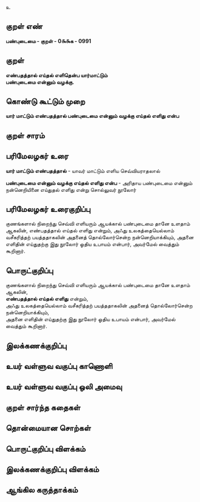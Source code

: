 உ

## குறள் எண் 

**பண்புடைமை - குறள் - 0௯௯க - 0991**

## குறள் 

**எண்பதத்தால் எய்தல் எளிதென்ப யார்மாட்டும்  
பண்புடைமை என்னும் வழக்கு.** 

## கொண்டு கூட்டும் முறை

**யார் மாட்டும் எண்பதத்தால் பண்புடைமை என்னும் வழக்கு எய்தல் எளிது என்ப**  

## குறள் சாரம் 


## பரிமேலழகர் உரை

**யார் மாட்டும் எண்பதத்தால்** - யாவர் மாட்டும் எளிய செவ்வியராதலால்

**பண்புடைமை என்னும் வழக்கு எய்தல் எளிது என்ப** - அரிதாய பண்புடைமை என்னும் நன்னெறியினை எய்துதல் எளிது என்று சொல்லுவர் நூலோர்

## பரிமேலழகர் உரைகுறிப்பு   

குணங்களால் நிறைந்து செவ்வி எளியரும் ஆயக்கால் பண்புடைமை தானே உளதாம் ஆகலின், எண்பதத்தால் எய்தல் எளிது என்றும், அஃது உலகத்தையெல்லாம் வசீகரித்தற் பயத்ததாகலின் அதனைத் தொல்லோர்சென்ற நன்னெறியாக்கியும், அதனை எளிதின் எய்துதற்கு இது நூலோர் ஓதிய உபாயம் என்பார், அவர்மேல் வைத்தும் கூறினார்.

## பொருட்குறிப்பு 

குணங்களால் நிறைந்து செவ்வி எளியரும் ஆயக்கால் பண்புடைமை தானே உளதாம் ஆகலின்,   
**எண்பதத்தால் எய்தல் எளிது** என்றும்,   
அஃது உலகத்தையெல்லாம் வசீகரித்தற் பயத்ததாகலின் அதனைத் தொல்லோர்சென்ற நன்னெறியாக்கியும்,   
அதனை எளிதின் எய்துதற்கு இது நூலோர் ஓதிய உபாயம் என்பார், அவர்மேல் வைத்தும் கூறினார்.

## இலக்கணக்குறிப்பு  


## உயர் வள்ளுவ வகுப்பு காணொளி


## உயர் வள்ளுவ வகுப்பு ஒலி அமைவு 

 
## குறள் சார்ந்த கதைகள் 


## தொன்மையான சொற்கள்


## பொருட்குறிப்பு விளக்கம்


## இலக்கணக்குறிப்பு விளக்கம்


## ஆங்கில கருத்தாக்கம் 


